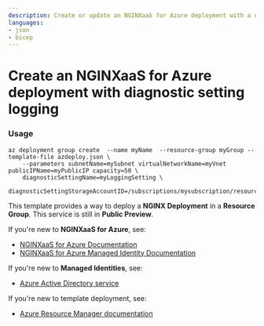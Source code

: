 ```yaml
---
description: Create or update an NGINXaaS for Azure deployment with a diagnostic setting for logging.
languages:
- json
- bicep
---
```


# Create an NGINXaaS for Azure deployment with diagnostic setting logging

### Usage
```
az deployment group create  --name myName  --resource-group myGroup --template-file azdeploy.json \
    --parameters subnetName=mySubnet virtualNetworkName=myVnet publicIPName=myPublicIP capacity=50 \
    diagnosticSettingName=myLoggingSetting \
    diagnosticSettingStorageAccountID=/subscriptions/mysubscription/resourceGroups/myresourcegroup/providers/Microsoft.Storage/storageAccounts/mystorageaccount
```

This template provides a way to deploy a **NGINX Deployment** in a **Resource Group**. This service is still in **Public Preview**.

If you're new to **NGINXaaS for Azure**, see:

- [NGINXaaS for Azure Documentation](https://docs.nginx.com/nginxaas/azure/)
- [NGINXaaS for Azure Managed Identity Documentation](https://docs.nginx.com/nginxaas/azure/management/managed-identity/)

If you're new to **Managed Identities**, see:

- [Azure Active Directory service](https://azure.microsoft.com/en-us/services/active-directory/)

If you're new to template deployment, see:

- [Azure Resource Manager documentation](https://docs.microsoft.com/azure/azure-resource-manager/)
